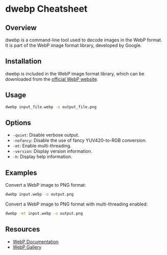 # dwebp Cheatsheet

## Overview

dwebp is a command-line tool used to decode images in the WebP format. It is part of the WebP image format library, developed by Google.

## Installation

dwebp is included in the WebP image format library, which can be downloaded from the [official WebP website](https://developers.google.com/speed/webp/docs/using).

## Usage

```bash
dwebp input_file.webp -o output_file.png
```

## Options

- `-quiet`: Disable verbose output.
- `-nofancy`: Disable the use of fancy YUV420-to-RGB conversion.
- `-mt`: Enable multi-threading.
- `-version`: Display version information.
- `-h`: Display help information.

## Examples

Convert a WebP image to PNG format:

```bash
dwebp input.webp -o output.png
```

Convert a WebP image to PNG format with multi-threading enabled:

```bash
dwebp -mt input.webp -o output.png
```

## Resources

- [WebP Documentation](https://developers.google.com/speed/webp/docs)
- [WebP Gallery](https://developers.google.com/speed/webp/gallery1)